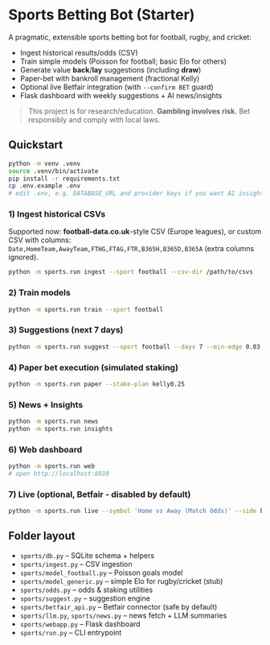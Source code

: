 # Sports Betting Bot (Starter)

A pragmatic, extensible sports betting bot for football, rugby, and cricket:
- Ingest historical results/odds (CSV)
- Train simple models (Poisson for football; basic Elo for others)
- Generate value **back**/**lay** suggestions (including **draw**)
- Paper-bet with bankroll management (fractional Kelly)
- Optional live Betfair integration (with `--confirm BET` guard)
- Flask dashboard with weekly suggestions + AI news/insights

> This project is for research/education. **Gambling involves risk.** Bet responsibly and comply with local laws.

## Quickstart

```bash
python -m venv .venv
source .venv/bin/activate
pip install -r requirements.txt
cp .env.example .env
# edit .env, e.g. DATABASE_URL and provider keys if you want AI insights
```

### 1) Ingest historical CSVs
Supported now: **football-data.co.uk**-style CSV (Europe leagues), or custom CSV with columns:
`Date,HomeTeam,AwayTeam,FTHG,FTAG,FTR,B365H,B365D,B365A` (extra columns ignored).

```bash
python -m sports.run ingest --sport football --csv-dir /path/to/csvs
```

### 2) Train models
```bash
python -m sports.run train --sport football
```

### 3) Suggestions (next 7 days)
```bash
python -m sports.run suggest --sport football --days 7 --min-edge 0.03 --kelly-mult 0.25
```

### 4) Paper bet execution (simulated staking)
```bash
python -m sports.run paper --stake-plan kelly0.25
```

### 5) News + Insights
```bash
python -m sports.run news
python -m sports.run insights
```

### 6) Web dashboard
```bash
python -m sports.run web
# open http://localhost:8010
```

### 7) Live (optional, Betfair - disabled by default)
```bash
python -m sports.run live --symbol 'Home vs Away (Match Odds)' --side back --odds 2.2 --stake 5 --confirm BET
```

## Folder layout
- `sports/db.py` – SQLite schema + helpers
- `sports/ingest.py` – CSV ingestion
- `sports/model_football.py` – Poisson goals model
- `sports/model_generic.py` – simple Elo for rugby/cricket (stub)
- `sports/odds.py` – odds & staking utilities
- `sports/suggest.py` – suggestion engine
- `sports/betfair_api.py` – Betfair connector (safe by default)
- `sports/llm.py`, `sports/news.py` – news fetch + LLM summaries
- `sports/webapp.py` – Flask dashboard
- `sports/run.py` – CLI entrypoint
